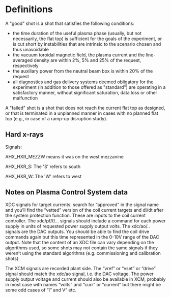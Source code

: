 # Definitions

A "good" shot is a shot that satisfies the following conditions:

- the time duration of the useful plasma phase (usually, but not necessarily, the flat top) is sufficient for the goals of the experiment, or is cut short by instabilities that are intrinsic to the scenario chosen and thus unavoidable
- the vacuum toroidal magnetic field, the plasma current and the line-averaged density are within 2%, 5% and 25% of the request, respectively
- the auxiliary power from the neutral beam box is within 20% of the request
- all diagnostics and gas delivery systems deemed obligatory for the experiment (in addition to those offered as "standard") are operating in a satisfactory manner, without significant saturation, data loss or other malfunction

A "failed" shot is a shot that does not reach the current flat top as designed, or that is terminated in a unplanned manner in cases with no planned flat top (e.g., in case of a ramp-up disruption study).

## Hard x-rays

Signals:

AHX_HXR_MEZZW means it was on the west mezzanine

AHX_HXR_S: The 'S' refers to south

AHX_HXR_W: The 'W' refers to west

## Notes on Plasma Control System data

XDC signals for target currents: search for “approved” in the signal name and you’ll find the “vetted” version of the coil current targets and dI/dt after the system protection function. These are inputs to the coil current controller. The xdc/pf/f/… signals should include a command for each power supply in units of requested power supply output volts. The xdc/ao/.. signals are the DAC outputs. You should be able to find the coil drive commands again but this time represented in the 0-10V range of the DAC output.
Note that the content of an XDC file can vary depending on the algorithms used, so some shots may not contain the same signals if they weren’t using the standard algorithms (e.g. commissioning and calibration shots)

The XCM signals are recorded plant side. The “vref” or “vset” or “drive” signal should match the xdc/ao signal, i.e. the DAC voltage. The power supply output voltage and current should also be available in XCM, probably in most case with names “volts” and “curr” or “current” but there might be some odd cases of “I” and V” etc.
